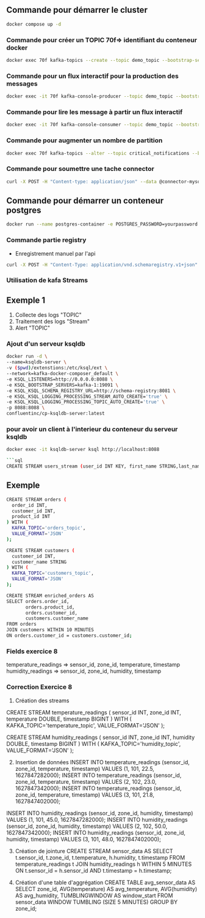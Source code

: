 ## Commande pour démarrer le cluster
```bash
docker compose up -d
```

### Commande pour créer un TOPIC 70f=> identifiant du conteneur docker
```bash
docker exec 70f kafka-topics --create --topic demo_topic --bootstrap-server localhost:9092 --partitions 1 --replication-factor 1
```

### Commande pour un flux interactif pour la production des messages
```bash
docker exec -it 70f kafka-console-producer --topic demo_topic --bootstrap-server localhost:9092 
```


### Commande pour lire les message à partir un flux interactif 
```bash
docker exec -it 70f kafka-console-consumer --topic demo_topic --bootstrap-server localhost:9092 
```


### Commande pour augmenter un nombre de partition
```bash
docker exec 70f kafka-topics --alter --topic critical_notifications --bootstrap-server localhost:9092 --partitions 3
```

### Commande pour soumettre une tache connector
```bash
curl -X POST -H "Content-type: application/json" --data @connector-mysql.json http://localhost:8083/connectors
```

## Commande pour démarrer un conteneur postgres
```bash
docker run --name postgres-container -e POSTGRES_PASSWORD=yourpassword -p 5432:5432 -d --network kafka-docker-composer_default postgres
```


### Commande partie registry
- Enregistrement manuel par l'api
```bash
curl -X POST -H "Content-Type: application/vnd.schemaregistry.v1+json" --data @user.json http://localhost:8081/subjects/user-value/versions
```


### Utilisation de kafa Streams
## Exemple 1
1. Collecte des logs "TOPIC"
2. Traitement des logs "Stream"
3. Alert "TOPIC"

### Ajout d'un serveur ksqldb

```bash
docker run -d \
--name=ksqldb-server \
-v ($pwd)/extenstions:/etc/ksql/ext \
--network=kafka-docker-composer_default \
-e KSQL_LISTENERS=http://0.0.0.0:8088 \
-e KSQL_BOOTSTRAP_SERVERS=kafka-1:19091 \
-e KSQL_KSQL_SCHEMA_REGISTRY_URL=http://schema-registry:8081 \
-e KSQL_KSQL_LOGGING_PROCESSING_STREAM_AUTO_CREATE='true' \
-e KSQL_KSQL_LOGGING_PROCESSING_TOPIC_AUTO_CREATE='true' \
-p 8088:8088 \
confluentinc/cp-ksqldb-server:latest
```

### pour avoir un client à l'interieur du conteneur du serveur ksqldb
```bash
docker exec -it ksqldb-server ksql http://localhost:8088

```sql
CREATE STREAM users_stream (user_id INT KEY, first_name STRING,last_name STRING,email STRING) WITH (kafka_topic='users',value_format='JSON',partitions=4);
````

## Exemple 
```bash
CREATE STREAM orders (
  order_id INT,
  customer_id INT,
  product_id INT
) WITH (
  KAFKA_TOPIC='orders_topic',
  VALUE_FORMAT='JSON'
);

CREATE STREAM customers (
  customer_id INT,
  customer_name STRING
) WITH (
  KAFKA_TOPIC='customers_topic',
  VALUE_FORMAT='JSON'
);

CREATE STREAM enriched_orders AS
SELECT orders.order_id,
       orders.product_id,
       orders.customer_id,
       customers.customer_name
FROM orders
JOIN customers WITHIN 10 MINUTES
ON orders.customer_id = customers.customer_id;
```

### Fields exercice 8

temperature_readings => sensor_id, zone_id, temperature, timestamp
humidity_readings => sensor_id, zone_id, humidity, timestamp


### Correction Exercice 8

1. Création des streams

CREATE STREAM temperature_readings (
  sensor_id INT,
  zone_id INT,
  temperature DOUBLE,
  timestamp BIGINT
) WITH (
  KAFKA_TOPIC='temperature_topic',
  VALUE_FORMAT='JSON'
);

CREATE STREAM humidity_readings (
  sensor_id INT,
  zone_id INT,
  humidity DOUBLE,
  timestamp BIGINT
) WITH (
  KAFKA_TOPIC='humidity_topic',
  VALUE_FORMAT='JSON'
);

2. Insertion de données
INSERT INTO temperature_readings (sensor_id, zone_id, temperature, timestamp) VALUES (1, 101, 22.5, 1627847282000);
INSERT INTO temperature_readings (sensor_id, zone_id, temperature, timestamp) VALUES (2, 102, 23.0, 1627847342000);
INSERT INTO temperature_readings (sensor_id, zone_id, temperature, timestamp) VALUES (3, 101, 21.8, 1627847402000);

INSERT INTO humidity_readings (sensor_id, zone_id, humidity, timestamp) VALUES (1, 101, 45.0, 1627847282000);
INSERT INTO humidity_readings (sensor_id, zone_id, humidity, timestamp) VALUES (2, 102, 50.0, 1627847342000);
INSERT INTO humidity_readings (sensor_id, zone_id, humidity, timestamp) VALUES (3, 101, 48.0, 1627847402000);

3. Création de jointure
CREATE STREAM sensor_data AS
SELECT t.sensor_id,
       t.zone_id,
       t.temperature,
       h.humidity,
       t.timestamp
FROM temperature_readings t
JOIN humidity_readings h WITHIN 5 MINUTES
ON t.sensor_id = h.sensor_id
AND t.timestamp = h.timestamp;

4. Création d'une table d'aggrégation
CREATE TABLE avg_sensor_data AS
SELECT zone_id,
       AVG(temperature) AS avg_temperature,
       AVG(humidity) AS avg_humidity,
       TUMBLINGWINDOW AS window_start
FROM sensor_data
WINDOW TUMBLING (SIZE 5 MINUTES)
GROUP BY zone_id;